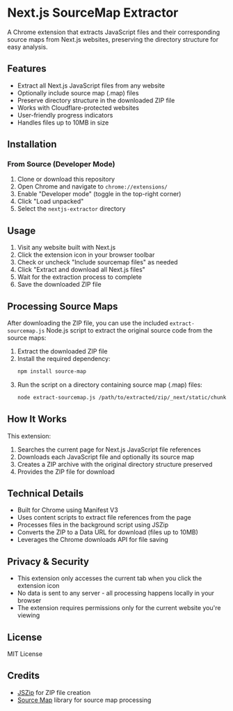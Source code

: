 # Next.js SourceMap Extractor

A Chrome extension that extracts JavaScript files and their corresponding source maps from Next.js websites, preserving the directory structure for easy analysis.

## Features

- Extract all Next.js JavaScript files from any website
- Optionally include source map (.map) files
- Preserve directory structure in the downloaded ZIP file
- Works with Cloudflare-protected websites
- User-friendly progress indicators
- Handles files up to 10MB in size

## Installation

### From Source (Developer Mode)

1. Clone or download this repository
2. Open Chrome and navigate to `chrome://extensions/`
3. Enable "Developer mode" (toggle in the top-right corner)
4. Click "Load unpacked"
5. Select the `nextjs-extractor` directory

## Usage

1. Visit any website built with Next.js
2. Click the extension icon in your browser toolbar
3. Check or uncheck "Include sourcemap files" as needed
4. Click "Extract and download all Next.js files"
5. Wait for the extraction process to complete
6. Save the downloaded ZIP file

## Processing Source Maps

After downloading the ZIP file, you can use the included `extract-sourcemap.js` Node.js script to extract the original source code from the source maps:

1. Extract the downloaded ZIP file
2. Install the required dependency:
   ```bash
   npm install source-map
   ```
3. Run the script on a directory containing source map (.map) files:
   ```bash
   node extract-sourcemap.js /path/to/extracted/zip/_next/static/chunks
   ```

## How It Works

This extension:
1. Searches the current page for Next.js JavaScript file references
2. Downloads each JavaScript file and optionally its source map
3. Creates a ZIP archive with the original directory structure preserved
4. Provides the ZIP file for download

## Technical Details

- Built for Chrome using Manifest V3
- Uses content scripts to extract file references from the page
- Processes files in the background script using JSZip
- Converts the ZIP to a Data URL for download (files up to 10MB)
- Leverages the Chrome downloads API for file saving

## Privacy & Security

- This extension only accesses the current tab when you click the extension icon
- No data is sent to any server - all processing happens locally in your browser
- The extension requires permissions only for the current website you're viewing

## License

MIT License

## Credits

- [JSZip](https://stuk.github.io/jszip/) for ZIP file creation
- [Source Map](https://github.com/mozilla/source-map) library for source map processing 